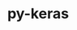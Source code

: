 ---
title: "py-keras"
layout: cache
categories: [package, develop-2024-11-17]
meta: {"versions": ["3.4.1", "3.6.0"], "compilers": ["apple-clang@=15.0.0", "gcc@=13.2.0"], "oss": ["ubuntu24.04", "ventura"], "platforms": ["darwin", "linux"], "targets": ["aarch64", "x86_64_v3"], "stacks": ["ml-darwin-aarch64-mps", "ml-linux-aarch64-cpu", "ml-linux-aarch64-cuda", "ml-linux-x86_64-cpu", "ml-linux-x86_64-cuda", "ml-linux-x86_64-rocm", "root"], "num_specs": 14, "num_specs_by_stack": {"root": 14, "ml-darwin-aarch64-mps": 1, "ml-linux-aarch64-cuda": 3, "ml-linux-aarch64-cpu": 3, "ml-linux-x86_64-rocm": 1, "ml-linux-x86_64-cuda": 3, "ml-linux-x86_64-cpu": 3}}
spec_details: [{"hash": "zufbwew4wlylyu5mojhiy5wiamocdbn7", "compiler": "apple-clang@=15.0.0", "versions": ["3.6.0"], "os": "ventura", "platform": "darwin", "target": "aarch64", "variants": ["backend=torch", "build_system=python_pip"], "stacks": ["root", "ml-darwin-aarch64-mps"], "size": "-", "tarball": "https://binaries.spack.io/develop-2024-11-17/build_cache/darwin-ventura-aarch64/apple-clang-15.0.0/py-keras-3.6.0/darwin-ventura-aarch64-apple-clang-15.0.0-py-keras-3.6.0-zufbwew4wlylyu5mojhiy5wiamocdbn7.spack"}, {"hash": "de77vu3nk5zyxwupw5fj6g6mmvl2oswd", "compiler": "gcc@=13.2.0", "versions": ["3.6.0"], "os": "ubuntu24.04", "platform": "linux", "target": "aarch64", "variants": ["backend=jax", "build_system=python_pip"], "stacks": ["root", "ml-linux-aarch64-cuda"], "size": "-", "tarball": "https://binaries.spack.io/develop-2024-11-17/build_cache/linux-ubuntu24.04-aarch64/gcc-13.2.0/py-keras-3.6.0/linux-ubuntu24.04-aarch64-gcc-13.2.0-py-keras-3.6.0-de77vu3nk5zyxwupw5fj6g6mmvl2oswd.spack"}, {"hash": "ncj3twqgu5egqti5mrqda4y4sxiiyb7o", "compiler": "gcc@=13.2.0", "versions": ["3.6.0"], "os": "ubuntu24.04", "platform": "linux", "target": "aarch64", "variants": ["backend=torch", "build_system=python_pip"], "stacks": ["ml-linux-aarch64-cpu", "root"], "size": "-", "tarball": "https://binaries.spack.io/develop-2024-11-17/build_cache/linux-ubuntu24.04-aarch64/gcc-13.2.0/py-keras-3.6.0/linux-ubuntu24.04-aarch64-gcc-13.2.0-py-keras-3.6.0-ncj3twqgu5egqti5mrqda4y4sxiiyb7o.spack"}, {"hash": "p2p6ytniq3mj5rvrfmjlcnuwfoiynhan", "compiler": "gcc@=13.2.0", "versions": ["3.6.0"], "os": "ubuntu24.04", "platform": "linux", "target": "aarch64", "variants": ["backend=tensorflow", "build_system=python_pip"], "stacks": ["ml-linux-aarch64-cpu", "root"], "size": "-", "tarball": "https://binaries.spack.io/develop-2024-11-17/build_cache/linux-ubuntu24.04-aarch64/gcc-13.2.0/py-keras-3.6.0/linux-ubuntu24.04-aarch64-gcc-13.2.0-py-keras-3.6.0-p2p6ytniq3mj5rvrfmjlcnuwfoiynhan.spack"}, {"hash": "pkvaepy57x7ds7q4q6rgzwzmdndz4gwl", "compiler": "gcc@=13.2.0", "versions": ["3.6.0"], "os": "ubuntu24.04", "platform": "linux", "target": "aarch64", "variants": ["backend=jax", "build_system=python_pip"], "stacks": ["ml-linux-aarch64-cpu", "root"], "size": "-", "tarball": "https://binaries.spack.io/develop-2024-11-17/build_cache/linux-ubuntu24.04-aarch64/gcc-13.2.0/py-keras-3.6.0/linux-ubuntu24.04-aarch64-gcc-13.2.0-py-keras-3.6.0-pkvaepy57x7ds7q4q6rgzwzmdndz4gwl.spack"}, {"hash": "x46agsdfpyju5xowtjk4wwxxjo353wmp", "compiler": "gcc@=13.2.0", "versions": ["3.6.0"], "os": "ubuntu24.04", "platform": "linux", "target": "aarch64", "variants": ["backend=tensorflow", "build_system=python_pip"], "stacks": ["root", "ml-linux-aarch64-cuda"], "size": "-", "tarball": "https://binaries.spack.io/develop-2024-11-17/build_cache/linux-ubuntu24.04-aarch64/gcc-13.2.0/py-keras-3.6.0/linux-ubuntu24.04-aarch64-gcc-13.2.0-py-keras-3.6.0-x46agsdfpyju5xowtjk4wwxxjo353wmp.spack"}, {"hash": "zvhgpvjqo45f6zwjssqvu6f2b4xdenor", "compiler": "gcc@=13.2.0", "versions": ["3.6.0"], "os": "ubuntu24.04", "platform": "linux", "target": "aarch64", "variants": ["backend=torch", "build_system=python_pip"], "stacks": ["root", "ml-linux-aarch64-cuda"], "size": "-", "tarball": "https://binaries.spack.io/develop-2024-11-17/build_cache/linux-ubuntu24.04-aarch64/gcc-13.2.0/py-keras-3.6.0/linux-ubuntu24.04-aarch64-gcc-13.2.0-py-keras-3.6.0-zvhgpvjqo45f6zwjssqvu6f2b4xdenor.spack"}, {"hash": "f5pda4yai2x6leqz4575acpt5yfzawn2", "compiler": "gcc@=13.2.0", "versions": ["3.4.1"], "os": "ubuntu24.04", "platform": "linux", "target": "x86_64_v3", "variants": ["backend=tensorflow", "build_system=python_pip"], "stacks": ["ml-linux-x86_64-rocm", "root"], "size": "-", "tarball": "https://binaries.spack.io/develop-2024-11-17/build_cache/linux-ubuntu24.04-x86_64_v3/gcc-13.2.0/py-keras-3.4.1/linux-ubuntu24.04-x86_64_v3-gcc-13.2.0-py-keras-3.4.1-f5pda4yai2x6leqz4575acpt5yfzawn2.spack"}, {"hash": "d2na35vmltoixx2dc2bb2aqxzllh5vov", "compiler": "gcc@=13.2.0", "versions": ["3.6.0"], "os": "ubuntu24.04", "platform": "linux", "target": "x86_64_v3", "variants": ["backend=tensorflow", "build_system=python_pip"], "stacks": ["ml-linux-x86_64-cuda", "root"], "size": "-", "tarball": "https://binaries.spack.io/develop-2024-11-17/build_cache/linux-ubuntu24.04-x86_64_v3/gcc-13.2.0/py-keras-3.6.0/linux-ubuntu24.04-x86_64_v3-gcc-13.2.0-py-keras-3.6.0-d2na35vmltoixx2dc2bb2aqxzllh5vov.spack"}, {"hash": "drcnsb3jnzl4opmjagdwnwbss6d3sai2", "compiler": "gcc@=13.2.0", "versions": ["3.6.0"], "os": "ubuntu24.04", "platform": "linux", "target": "x86_64_v3", "variants": ["backend=jax", "build_system=python_pip"], "stacks": ["ml-linux-x86_64-cuda", "root"], "size": "-", "tarball": "https://binaries.spack.io/develop-2024-11-17/build_cache/linux-ubuntu24.04-x86_64_v3/gcc-13.2.0/py-keras-3.6.0/linux-ubuntu24.04-x86_64_v3-gcc-13.2.0-py-keras-3.6.0-drcnsb3jnzl4opmjagdwnwbss6d3sai2.spack"}, {"hash": "f7em5vn5zzbife3wroszrg2sz2zqb2kc", "compiler": "gcc@=13.2.0", "versions": ["3.6.0"], "os": "ubuntu24.04", "platform": "linux", "target": "x86_64_v3", "variants": ["backend=torch", "build_system=python_pip"], "stacks": ["root", "ml-linux-x86_64-cpu"], "size": "-", "tarball": "https://binaries.spack.io/develop-2024-11-17/build_cache/linux-ubuntu24.04-x86_64_v3/gcc-13.2.0/py-keras-3.6.0/linux-ubuntu24.04-x86_64_v3-gcc-13.2.0-py-keras-3.6.0-f7em5vn5zzbife3wroszrg2sz2zqb2kc.spack"}, {"hash": "i4taxzlvtiueltseov74safc37bhbqn5", "compiler": "gcc@=13.2.0", "versions": ["3.6.0"], "os": "ubuntu24.04", "platform": "linux", "target": "x86_64_v3", "variants": ["backend=tensorflow", "build_system=python_pip"], "stacks": ["root", "ml-linux-x86_64-cpu"], "size": "-", "tarball": "https://binaries.spack.io/develop-2024-11-17/build_cache/linux-ubuntu24.04-x86_64_v3/gcc-13.2.0/py-keras-3.6.0/linux-ubuntu24.04-x86_64_v3-gcc-13.2.0-py-keras-3.6.0-i4taxzlvtiueltseov74safc37bhbqn5.spack"}, {"hash": "pjwl4jozcz657kuezdb3ixxxygrvir3u", "compiler": "gcc@=13.2.0", "versions": ["3.6.0"], "os": "ubuntu24.04", "platform": "linux", "target": "x86_64_v3", "variants": ["backend=jax", "build_system=python_pip"], "stacks": ["root", "ml-linux-x86_64-cpu"], "size": "-", "tarball": "https://binaries.spack.io/develop-2024-11-17/build_cache/linux-ubuntu24.04-x86_64_v3/gcc-13.2.0/py-keras-3.6.0/linux-ubuntu24.04-x86_64_v3-gcc-13.2.0-py-keras-3.6.0-pjwl4jozcz657kuezdb3ixxxygrvir3u.spack"}, {"hash": "vseq5cutjzgqxxowou24yxw3uouz5o25", "compiler": "gcc@=13.2.0", "versions": ["3.6.0"], "os": "ubuntu24.04", "platform": "linux", "target": "x86_64_v3", "variants": ["backend=torch", "build_system=python_pip"], "stacks": ["ml-linux-x86_64-cuda", "root"], "size": "-", "tarball": "https://binaries.spack.io/develop-2024-11-17/build_cache/linux-ubuntu24.04-x86_64_v3/gcc-13.2.0/py-keras-3.6.0/linux-ubuntu24.04-x86_64_v3-gcc-13.2.0-py-keras-3.6.0-vseq5cutjzgqxxowou24yxw3uouz5o25.spack"}]
---